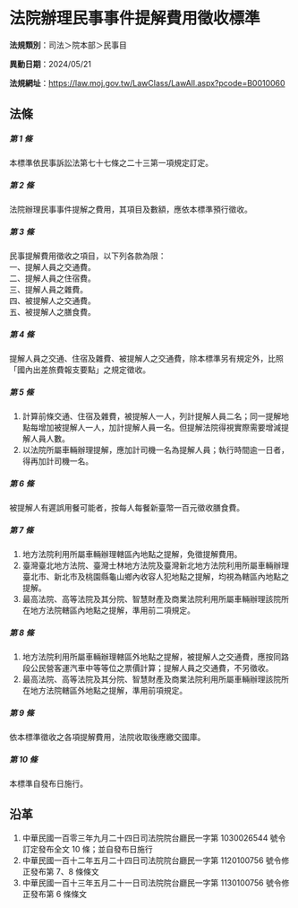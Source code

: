 # 法院辦理民事事件提解費用徵收標準

**法規類別**：司法＞院本部＞民事目

**異動日期**：2024/05/21  

**法規網址**：https://law.moj.gov.tw/LawClass/LawAll.aspx?pcode=B0010060





## 法條
##### 第 1 條
本標準依民事訴訟法第七十七條之二十三第一項規定訂定。

##### 第 2 條
法院辦理民事事件提解之費用，其項目及數額，應依本標準預行徵收。

##### 第 3 條
民事提解費用徵收之項目，以下列各款為限：  
一、提解人員之交通費。  
二、提解人員之住宿費。  
三、提解人員之雜費。  
四、被提解人之交通費。  
五、被提解人之膳食費。

##### 第 4 條
提解人員之交通、住宿及雜費、被提解人之交通費，除本標準另有規定外，比照「國內出差旅費報支要點」之規定徵收。

##### 第 5 條
1. 計算前條交通、住宿及雜費，被提解人一人，列計提解人員二名；同一提解地點每增加被提解人一人，加計提解人員一名。但提解法院得視實際需要增減提解人員人數。
1. 以法院所屬車輛辦理提解，應加計司機一名為提解人員；執行時間逾一日者，得再加計司機一名。

##### 第 6 條
被提解人有遲誤用餐可能者，按每人每餐新臺幣一百元徵收膳食費。

##### 第 7 條
1. 地方法院利用所屬車輛辦理轄區內地點之提解，免徵提解費用。
1. 臺灣臺北地方法院、臺灣士林地方法院及臺灣新北地方法院利用所屬車輛辦理臺北市、新北市及桃園縣龜山鄉內收容人犯地點之提解，均視為轄區內地點之提解。
1. 最高法院、高等法院及其分院、智慧財產及商業法院利用所屬車輛辦理該院所在地方法院轄區內地點之提解，準用前二項規定。

##### 第 8 條
1. 地方法院利用所屬車輛辦理轄區外地點之提解，被提解人之交通費，應按同路段公民營客運汽車中等等位之票價計算；提解人員之交通費，不另徵收。
1. 最高法院、高等法院及其分院、智慧財產及商業法院利用所屬車輛辦理該院所在地方法院轄區外地點之提解，準用前項規定。

##### 第 9 條
依本標準徵收之各項提解費用，法院收取後應繳交國庫。

##### 第 10 條
本標準自發布日施行。

## 沿革
1. 中華民國一百零三年九月二十四日司法院院台廳民一字第 1030026544 號令訂定發布全文 10 條；並自發布日施行
1. 中華民國一百十二年五月二十四日司法院院台廳民一字第 1120100756 號令修正發布第 7、8 條條文
1. 中華民國一百十三年五月二十一日司法院院台廳民一字第 1130100756 號令修正發布第 6  條條文
